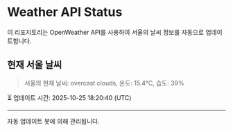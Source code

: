 
# Weather API Status

이 리포지토리는 OpenWeather API를 사용하여 서울의 날씨 정보를 자동으로 업데이트합니다.

## 현재 서울 날씨
> 서울의 현재 날씨: overcast clouds, 온도: 15.4°C, 습도: 39%

⏳ 업데이트 시간: 2025-10-25 18:20:40 (UTC)

---
자동 업데이트 봇에 의해 관리됩니다.
